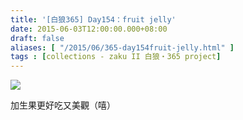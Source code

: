 ```yaml
---
title: '[白狼365] Day154：fruit jelly'
date: 2015-06-03T12:00:00.000+08:00
draft: false
aliases: [ "/2015/06/365-day154fruit-jelly.html" ]
tags : [collections - zaku II 白狼・365 project]
---
```


[![](https://farm1.staticflickr.com/255/17669557944_b6e7e1677e_z.jpg)](https://farm1.staticflickr.com/255/17669557944_b6e7e1677e_z.jpg)

加生果更好吃又美觀（嘻）